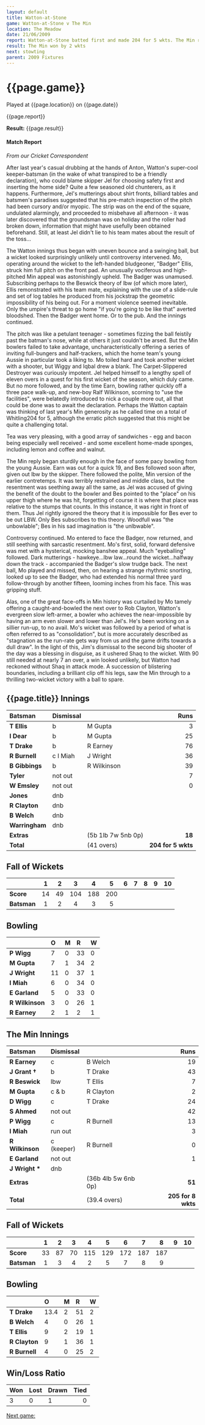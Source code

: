 ```yaml
---
layout: default
title: Watton-at-Stone
game: Watton-at-Stone v The Min
location: The Meadow
date: 21/06/2009
report: Watton-at-Stone batted first and made 204 for 5 wkts. The Min replied with 205 for 8 wkts
result: The Min won by 2 wkts
next: stowting
parent: 2009 Fixtures
---
```


# {{page.game}}

Played at {{page.location}} on {{page.date}}

{{page.report}}

**Result:** {{page.result}}

#### Match Report

*From our Cricket Correspondent*

After last year's casual drubbing at the hands of Anton, Watton's super-cool keeper-batsman (in the wake of what transpired to be a friendly declaration), who could blame skipper Jel for choosing safety first and inserting the home side? Quite a few seasoned old chunterers, as it happens. Furthermore, Jel's mutterings about shirt fronts, billiard tables and batsmen's paradises suggested that his pre-match inspection of the pitch had been cursory and/or myopic. The strip was on the end of the square, undulated alarmingly, and proceeded to misbehave all afternoon - it was later discovered that the groundsman was on holiday and the roller had broken down, information that might have usefully been obtained beforehand. Still, at least Jel didn't lie to his team mates about the result of the toss…

The Watton innings thus began with uneven bounce and a swinging ball, but a wicket looked surprisingly unlikely until controversy intervened. Mo, operating around the wicket to the left-handed bludgeoner, "Badger" Ellis, struck him full pitch on the front pad. An unusually vociferous and high-pitched Min appeal was astonishingly upheld. The Badger was unamused. Subscribing perhaps to the Beswick theory of lbw (of which more later), Ellis remonstrated with his team mate, explaining with the use of a slide-rule and set of log tables he produced from his jockstrap the geometric impossibility of his being out. For a moment violence seemed inevitable. Only the umpire's threat to go home "if you're going to be like that" averted bloodshed. Then the Badger went home. Or to the pub. And the innings continued.

The pitch was like a petulant teenager - sometimes fizzing the ball feistily past the batman's nose, while at others it just couldn't be arsed. But the Min bowlers failed to take advantage, uncharacteristically offering a series of inviting full-bungers and half-trackers, which the home team's young Aussie in particular took a liking to.  Mo toiled hard and took another wicket with a shooter, but Wiggy and Iqbal drew a blank. The Carpet-Slippered Destroyer was curiously impotent.  Jel helped himself to a lengthy spell of eleven overs in a quest for his first wicket of the season, which duly came. But no more followed, and by the time Earn, bowling rather quickly off a three pace walk-up, and new-boy Ralf Wilkinson, scorning to "use the facilities", were belatedly introduced to nick a couple more out, all that could be done was to await the declaration. Perhaps the Watton captain was thinking of last year's Min generosity as he called time on a total of Whitling204 for 5, although the erratic pitch suggested that this might be quite a challenging total.

Tea was very pleasing, with a good array of sandwiches - egg and bacon being especially well received - and some excellent home-made sponges, including lemon and coffee and walnut.

The Min reply began sturdily enough in the face of some pacy bowling from the young Aussie. Earn was out for a quick 19, and Bes followed soon after, given out lbw by the skipper. There followed the polite, Min version of the earlier contretemps. It was terribly restrained and middle class, but the resentment was seething away all the same, as Jel was accused of giving the benefit of the doubt to the bowler and Bes pointed to the "place" on his  upper thigh where he was hit, forgetting of course it is where that place was relative to the stumps that counts. In this instance, it was right in front of them. Thus Jel rightly ignored the theory that it is impossible for Bes ever to be out LBW.  Only Bes subscribes to this theory. Woodfull was "the unbowlable"; Bes in his sad imagination is "the unlbwable".

Controversy continued. Mo entered to face the Badger, now returned, and still seething with sarcastic resentment. Mo's first, solid, forward defensive was met with a hysterical, mocking banshee appeal. Much "eyeballing" followed. Dark mutterings - hawkeye…lbw law…round the wicket…halfway down the track - accompanied the Badger's slow trudge back. The next ball, Mo played and missed, then, on hearing a strange rhythmic snorting, looked up to see the Badger, who had extended his normal three yard follow-through by another fifteen, looming inches from his face. This was gripping stuff. 

Alas, one of the great face-offs in Min history was curtailed by Mo tamely offering a caught-and-bowled the next over to Rob Clayton, Watton's evergreen slow left-armer, a bowler who achieves the near-impossible by having an arm even slower and lower than Jel's.  He's been working on a sillier run-up, to no avail.  Mo's wicket was followed by a period of what is often referred to as "consolidation", but is more accurately described as "stagnation as the run-rate gets way from us and the game drifts towards a dull draw".  In the light of this, Jim's dismissal to the second big shooter of the day was a blessing in disguise, as it ushered Shaq to the wicket. With 90 still needed at nearly 7 an over, a win looked unlikely, but Watton had reckoned without Shaq in attack mode. A succession of blistering boundaries, including a brilliant clip off his legs, saw the Min through to a thrilling two-wicket victory with a ball to spare.

## {{page.title}} Innings

| Batsman | Dismissal |  | Runs |
|:---|:---|---|---:|
| **T Ellis** | b | M Gupta | 3 |
| **I Dear** | b | M Gupta | 25 |
| **T Drake** | b | R Earney | 76 |
| **R Burnell** | c I Miah | J Wright | 36 |
| **B Gibbings** | b | R Wilkinson | 39 |
| **Tyler** | not out |  | 7 |
| **W Emsley** | not out |  | 0 |
| **Jones** | dnb |  |  |
| **R Clayton** | dnb |  |  |
| **B Welch** | dnb |  |  |
| **Warringham** | dnb |  |  |
| **Extras** | | (5b 1lb 7w 5nb 0p) | **18** |
| **Total** | | (41 overs) | **204 for 5 wkts** |

## Fall of Wickets

| | 1 | 2 | 3 | 4 | 5 | 6 | 7 | 8 | 9 | 10 |
|---|:---:|:---:|:---:|:---:|:---:|:---:|:---:|:---:|:---:|:---:|
| **Score** | 14 | 49 | 104 | 188 | 200 |  |  |  |  |  |
| **Batsman** | 1 | 2 | 4 | 3 | 5 |  |  |  |  |  |

## Bowling

| | O | M | R | W |
|---|:---|:---|:---|:---|
| **P Wigg** | 7 | 0 | 33 | 0 |
| **M Gupta** | 7 | 1 | 34 | 2 |
| **J Wright** | 11 | 0 | 37 | 1 |
| **I Miah** | 6 | 0 | 34 | 0 |
| **E Garland** | 5 | 0 | 33 | 0 |
| **R Wilkinson** | 3 | 0 | 26 | 1 |
| **R Earney** | 2 | 1 | 2 | 1 |

## The Min Innings

| Batsman | Dismissal |  | Runs |
|:---|:---|---|---:|
| **R Earney** | c | B Welch | 19 |
| **J Grant &#8224;** | b | T Drake | 43 |
| **R Beswick** | lbw | T Ellis | 7 |
| **M Gupta** | c & b | R Clayton | 2 |
| **D Wigg** | c | T Drake | 24 |
| **S Ahmed** | not out |  | 42 |
| **P Wigg** | c | R Burnell | 13 |
| **I Miah** | run out |  | 3 |
| **R Wilkinson** | c (keeper) | R Burnell | 0 |
| **E Garland** | not out |  | 1 |
| **J Wright &#42;** | dnb |  |  |
| **Extras** | | (36b 4lb 5w 6nb 0p) | **51** |
| **Total** | | (39.4 overs) | **205 for 8 wkts** |

## Fall of Wickets

| | 1 | 2 | 3 | 4 | 5 | 6 | 7 | 8 | 9 | 10 |
|---|:---:|:---:|:---:|:---:|:---:|:---:|:---:|:---:|:---:|:---:|
| **Score** | 33 | 87 | 70 | 115 | 129 | 172 | 187 | 187 |  |  |
| **Batsman** | 1 | 3 | 4 | 2 | 5 | 7 | 8 | 9 |  |  |

## Bowling

| | O | M | R | W |
|---|:---|:---|:---|:---|
| **T Drake** | 13.4 | 2 | 51 | 2 |
| **B Welch** | 4 | 0 | 26 | 1 |
| **T Ellis** | 9 | 2 | 19 | 1 |
| **R Clayton** | 9 | 1 | 36 | 1 |
| **R Burnell** | 4 | 0 | 25 | 2 |

## Win/Loss Ratio

| Won | Lost | Drawn | Tied |
|:---|:---|:---|---:|
| 3 | 0 | 1 | 0 |

[Next game:]({{page.next}})
